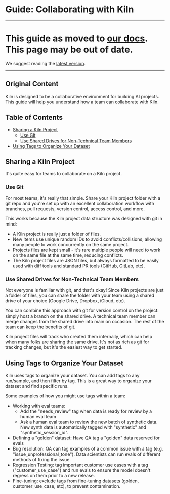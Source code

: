 # Guide: Collaborating with Kiln

---

# This guide as moved to [our docs](https://docs.kiln.tech/docs/collaboration). This page may be out of date.

We suggest reading the [latest version](https://docs.kiln.tech/docs/collaboration).

---

## Original Content

Kiln is designed to be a collaborative environment for building AI projects. This guide will help you understand how a team can collaborate with Kiln.

## Table of Contents

- [Sharing a Kiln Project](#sharing-a-kiln-project)
  - [Use Git](#use-git)
  - [Use Shared Drives for Non-Technical Team Members](#use-shared-drives-for-non-technical-team-members)
- [Using Tags to Organize Your Dataset](#using-tags-to-organize-your-dataset)

## Sharing a Kiln Project

It's quite easy for teams to collaborate on a Kiln project.

### Use Git

For most teams, it's really that simple. Share your Kiln project folder with a git repo and you're set up with an excellent collaboration workflow with branches, pull requests, version control, access control, and more.

This works because the Kiln project data structure was designed with git in mind:

- A Kiln project is really just a folder of files.
- New items use unique random IDs to avoid conflicts/collisions, allowing many people to work concurrently on the same project.
- Projects files are kept small - it's rare multiple people will need to work on the same file at the same time, reducing conflicts.
- The Kiln project files are JSON files, but always formatted to be easily used with diff tools and standard PR tools (GitHub, GitLab, etc).

### Use Shared Drives for Non-Technical Team Members

Not everyone is familiar with git, and that's okay! Since Kiln projects are just a folder of files, you can share the folder with your team using a shared drive of your choice (Google Drive, Dropbox, iCloud, etc).

You can combine this approach with git for version control on the project: simply host a branch on the shared drive. A technical team member can merge changes from the shared drive into main on occasion. The rest of the team can keep the benefits of git.

Kiln project files will track who created them internally, which can help when many folks are sharing the same drive. It's not as rich as git for tracking changes, but it's the easiest way to get started.

## Using Tags to Organize Your Dataset

Kiln uses tags to organize your dataset. You can add tags to any run/sample, and then filter by tag. This is a great way to organize your dataset and find specific runs.

Some examples of how you might use tags within a team:

- Working with eval teams:
  - Add the "needs_review" tag when data is ready for review by a human eval team
  - Ask a human eval team to review the new batch of synthetic data. New synth data is automatically tagged with "synthetic" and "synthetic_session_id".
- Defining a "golden" dataset: Have QA tag a "golden" data reserved for evals
- Bug resolution: QA can tag examples of a common issue with a tag (e.g. "issue_unprofessional_tone"). Data scientists can run evals of different methods of fixing the issue.
- Regression Testing: tag important customer use cases with a tag ("customer_use_case") and run evals to ensure the model doesn't regress on them prior to a new release.
- Fine-tuning: exclude tags from fine-tuning datasets (golden, customer_use_case, etc), to prevent contamination.
